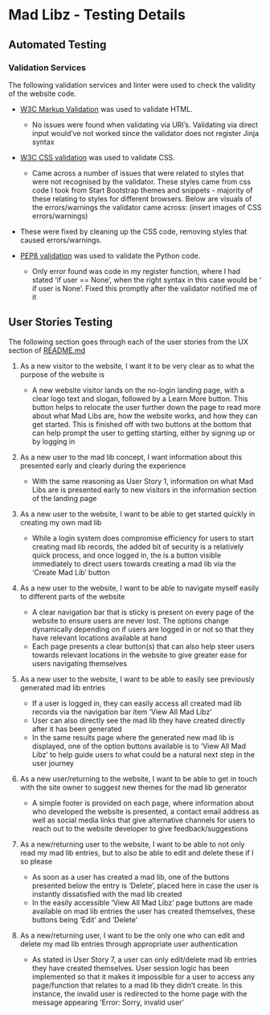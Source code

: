 # Mad Libz - Testing Details

## Automated Testing

### Validation Services
The following validation services and linter were used to check the validity of the website code.

- [W3C Markup Validation]( https://validator.w3.org/) was used to validate HTML.
	- No issues were found when validating via URI’s. Validating via direct input would’ve not worked since the validator does not register Jinja syntax

- [W3C CSS validation](https://jigsaw.w3.org/css-validator/) was used to validate CSS.
	- Came across a number of issues that were related to styles that were not recognised by the validator. These styles came from css code I took from Start Bootstrap themes and snippets - majority of these relating to styles for different browsers. Below are visuals of the errors/warnings the validator came across:
(insert images of CSS errors/warnings)
- These were fixed by cleaning up the CSS code, removing styles that caused errors/warnings.


- [PEP8 validation](http://pep8online.com/) was used to validate the Python code.
	- Only error found was code in my register function, where I had stated ‘if user == None’, when the right syntax in this case would be ‘ if user is None’. Fixed this promptly after the validator notified me of it

## User Stories Testing

The following section goes through each of the user stories from the UX section of [README.md](README.md)

1. As a new visitor to the website, I want it to be very clear as to what the purpose of the website is
	- A new website visitor lands on the no-login landing page, with a clear logo text and slogan, followed by a Learn More button. This button helps to relocate the user further down the page to read more about what Mad Libs are, how the website works, and how they can get started. This is finished off with two buttons at the bottom that can help prompt the user to getting starting, either by signing up or by logging in

2. As a new user to the mad lib concept, I want information about this presented early and clearly during the experience
	- With the same reasoning as User Story 1, information on what Mad Libs are is presented early to new visitors in the information section of the landing page

3. As a new user to the website, I want to be able to get started quickly in creating my own mad lib
	- While a login system does compromise efficiency for users to start creating mad lib records, the added bit of security is a relatively quick process, and once logged in, the is a button visible immediately to direct users towards creating a mad lib via the ‘Create Mad Lib’ button

4. As a new user to the website, I want to be able to navigate myself easily to different parts of the website
    - A clear navigation bar that is sticky is present on every page of the website to ensure users are never lost. The options change dynamically depending on if users are logged in or not so that they have relevant locations available at hand
    - Each page presents a clear button(s) that can also help steer users towards relevant locations in the website to give greater ease for users navigating themselves

5. As a new user to the website, I want to be able to easily see previously generated mad lib entries
	- If a user is logged in, they can easily access all created mad lib records via the navigation bar item ‘View All Mad Libz’
	- User can also directly see the mad lib they have created directly after it has been generated
	- In the same results page where the generated new mad lib is displayed, one of the option buttons available is to ‘View All Mad Libz’ to help guide users to what could be a natural next step in the user journey

6. As a new user/returning to the website, I want to be able to get in touch with the site owner to suggest new themes for the mad lib generator
	- A simple footer is provided on each page, where information about who developed the website is presented, a contact email address as well as social media links that give alternative channels for users to reach out to the website developer to give feedback/suggestions

7. As a new/returning user to the website, I want to be able to not only read my mad lib entries, but to also be able to edit and delete these if I so please
	- As soon as a user has created a mad lib, one of the buttons presented below the entry is ‘Delete’, placed here in case the user is instantly dissatisfied with the mad lib created
	- In the easily accessible ‘View All Mad Libz’ page buttons are made available on mad lib entries the user has created themselves, these buttons being ‘Edit’ and ‘Delete’

8. As a new/returning user, I want to be the only one who can edit and delete my mad lib entries through appropriate user authentication
	- As stated in User Story 7, a user can only edit/delete mad lib entries they have created themselves. User session logic has been implemented so that it makes it impossible for a user to access any page/function that relates to a mad lib they didn’t create. In this instance, the invalid user is redirected to the home page with the message appearing ‘Error: Sorry, invalid user’
